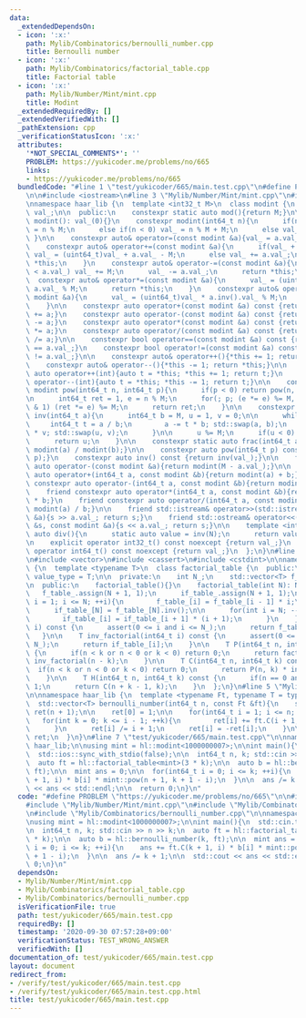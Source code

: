 ```yaml
---
data:
  _extendedDependsOn:
  - icon: ':x:'
    path: Mylib/Combinatorics/bernoulli_number.cpp
    title: Bernoulli number
  - icon: ':x:'
    path: Mylib/Combinatorics/factorial_table.cpp
    title: Factorial table
  - icon: ':x:'
    path: Mylib/Number/Mint/mint.cpp
    title: Modint
  _extendedRequiredBy: []
  _extendedVerifiedWith: []
  _pathExtension: cpp
  _verificationStatusIcon: ':x:'
  attributes:
    '*NOT_SPECIAL_COMMENTS*': ''
    PROBLEM: https://yukicoder.me/problems/no/665
    links:
    - https://yukicoder.me/problems/no/665
  bundledCode: "#line 1 \"test/yukicoder/665/main.test.cpp\"\n#define PROBLEM \"https://yukicoder.me/problems/no/665\"\
    \n\n#include <iostream>\n#line 3 \"Mylib/Number/Mint/mint.cpp\"\n#include <utility>\n\
    \nnamespace haar_lib {\n  template <int32_t M>\n  class modint {\n    uint32_t\
    \ val_;\n\n  public:\n    constexpr static auto mod(){return M;}\n\n    constexpr\
    \ modint(): val_(0){}\n    constexpr modint(int64_t n){\n      if(n >= M) val_\
    \ = n % M;\n      else if(n < 0) val_ = n % M + M;\n      else val_ = n;\n   \
    \ }\n\n    constexpr auto& operator=(const modint &a){val_ = a.val_; return *this;}\n\
    \    constexpr auto& operator+=(const modint &a){\n      if(val_ + a.val_ >= M)\
    \ val_ = (uint64_t)val_ + a.val_ - M;\n      else val_ += a.val_;\n      return\
    \ *this;\n    }\n    constexpr auto& operator-=(const modint &a){\n      if(val_\
    \ < a.val_) val_ += M;\n      val_ -= a.val_;\n      return *this;\n    }\n  \
    \  constexpr auto& operator*=(const modint &a){\n      val_ = (uint64_t)val_ *\
    \ a.val_ % M;\n      return *this;\n    }\n    constexpr auto& operator/=(const\
    \ modint &a){\n      val_ = (uint64_t)val_ * a.inv().val_ % M;\n      return *this;\n\
    \    }\n\n    constexpr auto operator+(const modint &a) const {return modint(*this)\
    \ += a;}\n    constexpr auto operator-(const modint &a) const {return modint(*this)\
    \ -= a;}\n    constexpr auto operator*(const modint &a) const {return modint(*this)\
    \ *= a;}\n    constexpr auto operator/(const modint &a) const {return modint(*this)\
    \ /= a;}\n\n    constexpr bool operator==(const modint &a) const {return val_\
    \ == a.val_;}\n    constexpr bool operator!=(const modint &a) const {return val_\
    \ != a.val_;}\n\n    constexpr auto& operator++(){*this += 1; return *this;}\n\
    \    constexpr auto& operator--(){*this -= 1; return *this;}\n\n    constexpr\
    \ auto operator++(int){auto t = *this; *this += 1; return t;}\n    constexpr auto\
    \ operator--(int){auto t = *this; *this -= 1; return t;}\n\n    constexpr static\
    \ modint pow(int64_t n, int64_t p){\n      if(p < 0) return pow(n, -p).inv();\n\
    \n      int64_t ret = 1, e = n % M;\n      for(; p; (e *= e) %= M, p >>= 1) if(p\
    \ & 1) (ret *= e) %= M;\n      return ret;\n    }\n\n    constexpr static modint\
    \ inv(int64_t a){\n      int64_t b = M, u = 1, v = 0;\n\n      while(b){\n   \
    \     int64_t t = a / b;\n        a -= t * b; std::swap(a, b);\n        u -= t\
    \ * v; std::swap(u, v);\n      }\n\n      u %= M;\n      if(u < 0) u += M;\n\n\
    \      return u;\n    }\n\n    constexpr static auto frac(int64_t a, int64_t b){return\
    \ modint(a) / modint(b);}\n\n    constexpr auto pow(int64_t p) const {return pow(val_,\
    \ p);}\n    constexpr auto inv() const {return inv(val_);}\n\n    friend constexpr\
    \ auto operator-(const modint &a){return modint(M - a.val_);}\n\n    friend constexpr\
    \ auto operator+(int64_t a, const modint &b){return modint(a) + b;}\n    friend\
    \ constexpr auto operator-(int64_t a, const modint &b){return modint(a) - b;}\n\
    \    friend constexpr auto operator*(int64_t a, const modint &b){return modint(a)\
    \ * b;}\n    friend constexpr auto operator/(int64_t a, const modint &b){return\
    \ modint(a) / b;}\n\n    friend std::istream& operator>>(std::istream &s, modint\
    \ &a){s >> a.val_; return s;}\n    friend std::ostream& operator<<(std::ostream\
    \ &s, const modint &a){s << a.val_; return s;}\n\n    template <int N>\n    static\
    \ auto div(){\n      static auto value = inv(N);\n      return value;\n    }\n\
    \n    explicit operator int32_t() const noexcept {return val_;}\n    explicit\
    \ operator int64_t() const noexcept {return val_;}\n  };\n}\n#line 2 \"Mylib/Combinatorics/factorial_table.cpp\"\
    \n#include <vector>\n#include <cassert>\n#include <cstdint>\n\nnamespace haar_lib\
    \ {\n  template <typename T>\n  class factorial_table {\n  public:\n    using\
    \ value_type = T;\n\n  private:\n    int N_;\n    std::vector<T> f_table_, if_table_;\n\
    \n  public:\n    factorial_table(){}\n    factorial_table(int N): N_(N){\n   \
    \   f_table_.assign(N + 1, 1);\n      if_table_.assign(N + 1, 1);\n\n      for(int\
    \ i = 1; i <= N; ++i){\n        f_table_[i] = f_table_[i - 1] * i;\n      }\n\n\
    \      if_table_[N] = f_table_[N].inv();\n\n      for(int i = N; --i >= 0;){\n\
    \        if_table_[i] = if_table_[i + 1] * (i + 1);\n      }\n    }\n\n    T factorial(int64_t\
    \ i) const {\n      assert(0 <= i and i <= N_);\n      return f_table_[i];\n \
    \   }\n\n    T inv_factorial(int64_t i) const {\n      assert(0 <= i and i <=\
    \ N_);\n      return if_table_[i];\n    }\n\n    T P(int64_t n, int64_t k) const\
    \ {\n      if(n < k or n < 0 or k < 0) return 0;\n      return factorial(n) *\
    \ inv_factorial(n - k);\n    }\n\n    T C(int64_t n, int64_t k) const {\n    \
    \  if(n < k or n < 0 or k < 0) return 0;\n      return P(n, k) * inv_factorial(k);\n\
    \    }\n\n    T H(int64_t n, int64_t k) const {\n      if(n == 0 and k == 0) return\
    \ 1;\n      return C(n + k - 1, k);\n    }\n  };\n}\n#line 5 \"Mylib/Combinatorics/bernoulli_number.cpp\"\
    \n\nnamespace haar_lib {\n  template <typename Ft, typename T = typename Ft::value_type>\n\
    \  std::vector<T> bernoulli_number(int64_t n, const Ft &ft){\n    std::vector<T>\
    \ ret(n + 1);\n\n    ret[0] = 1;\n\n    for(int64_t i = 1; i <= n; ++i){\n   \
    \   for(int k = 0; k <= i - 1; ++k){\n        ret[i] += ft.C(i + 1, k) * ret[k];\n\
    \      }\n      ret[i] /= i + 1;\n      ret[i] = -ret[i];\n    }\n\n    return\
    \ ret;\n  }\n}\n#line 7 \"test/yukicoder/665/main.test.cpp\"\n\nnamespace hl =\
    \ haar_lib;\n\nusing mint = hl::modint<1000000007>;\n\nint main(){\n  std::cin.tie(0);\n\
    \  std::ios::sync_with_stdio(false);\n\n  int64_t n, k; std::cin >> n >> k;\n\
    \  auto ft = hl::factorial_table<mint>(3 * k);\n\n  auto b = hl::bernoulli_number(k,\
    \ ft);\n\n  mint ans = 0;\n\n  for(int64_t i = 0; i <= k; ++i){\n    ans += ft.C(k\
    \ + 1, i) * b[i] * mint::pow(n + 1, k + 1 - i);\n  }\n\n  ans /= k + 1;\n\n  std::cout\
    \ << ans << std::endl;\n\n  return 0;\n}\n"
  code: "#define PROBLEM \"https://yukicoder.me/problems/no/665\"\n\n#include <iostream>\n\
    #include \"Mylib/Number/Mint/mint.cpp\"\n#include \"Mylib/Combinatorics/factorial_table.cpp\"\
    \n#include \"Mylib/Combinatorics/bernoulli_number.cpp\"\n\nnamespace hl = haar_lib;\n\
    \nusing mint = hl::modint<1000000007>;\n\nint main(){\n  std::cin.tie(0);\n  std::ios::sync_with_stdio(false);\n\
    \n  int64_t n, k; std::cin >> n >> k;\n  auto ft = hl::factorial_table<mint>(3\
    \ * k);\n\n  auto b = hl::bernoulli_number(k, ft);\n\n  mint ans = 0;\n\n  for(int64_t\
    \ i = 0; i <= k; ++i){\n    ans += ft.C(k + 1, i) * b[i] * mint::pow(n + 1, k\
    \ + 1 - i);\n  }\n\n  ans /= k + 1;\n\n  std::cout << ans << std::endl;\n\n  return\
    \ 0;\n}\n"
  dependsOn:
  - Mylib/Number/Mint/mint.cpp
  - Mylib/Combinatorics/factorial_table.cpp
  - Mylib/Combinatorics/bernoulli_number.cpp
  isVerificationFile: true
  path: test/yukicoder/665/main.test.cpp
  requiredBy: []
  timestamp: '2020-09-30 07:57:28+09:00'
  verificationStatus: TEST_WRONG_ANSWER
  verifiedWith: []
documentation_of: test/yukicoder/665/main.test.cpp
layout: document
redirect_from:
- /verify/test/yukicoder/665/main.test.cpp
- /verify/test/yukicoder/665/main.test.cpp.html
title: test/yukicoder/665/main.test.cpp
---
```

